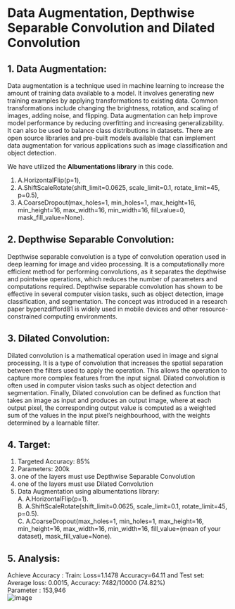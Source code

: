 # Data Augmentation, Depthwise Separable Convolution and Dilated Convolution

## 1. Data Augmentation:
Data augmentation is a technique used in machine learning to increase the amount of training data available to a model. It involves generating new training examples by applying transformations to existing data. Common transformations include changing the brightness, rotation, and scaling of images, adding noise, and flipping. Data augmentation can help improve model performance by reducing overfitting and increasing generalizability. It can also be used to balance class distributions in datasets. There are open source libraries and pre-built models available that can implement data augmentation for various applications such as image classification and object detection.  

We have utilized the **Albumentations library** in this code. 
1. A.HorizontalFlip(p=1),
2. A.ShiftScaleRotate(shift_limit=0.0625, scale_limit=0.1, rotate_limit=45, p=0.5),
3. A.CoarseDropout(max_holes=1, min_holes=1, max_height=16, min_height=16, max_width=16, min_width=16, fill_value=0, mask_fill_value=None).

## 2.  Depthwise Separable Convolution:
Depthwise separable convolution is a type of convolution operation used in deep learning for image and video processing. It is a computationally more efficient method for performing convolutions, as it separates the depthwise and pointwise operations, which reduces the number of parameters and computations required. Depthwise separable convolution has shown to be effective in several computer vision tasks, such as object detection, image classification, and segmentation. The concept was introduced in a research paper bypenzdifford81 is widely used in mobile devices and other resource-constrained computing environments.  

## 3.  Dilated Convolution:
Dilated convolution is a mathematical operation used in image and signal processing. It is a type of convolution that increases the spatial separation between the filters used to apply the operation. This allows the operation to capture more complex features from the input signal. Dilated convolution is often used in computer vision tasks such as object detection and segmentation. Finally, Dilated convolution can be defined as function that takes an image as input and produces an output image, where at each output pixel, the corresponding output value is computed as a weighted sum of the values in the input pixel’s neighbourhood, with the weights determined by a learnable filter.  

## 4. Target:
1. Targeted Accuracy: 85%
2. Parameters: 200k
3. one of the layers must use Depthwise Separable Convolution
4. one of the layers must use Dilated Convolution
5.  Data Augmentation using albumentations library: <br>
A. A.HorizontalFlip(p=1).<br>
B. A.ShiftScaleRotate(shift_limit=0.0625, scale_limit=0.1, rotate_limit=45, p=0.5).<br>
C. A.CoarseDropout(max_holes=1, min_holes=1, max_height=16, min_height=16, max_width=16, min_width=16, fill_value=(mean of your dataset), mask_fill_value=None).


## 5. Analysis:
Achieve Accuracy : Train: Loss=1.1478 Accuracy=64.11  and Test set: Average loss: 0.0015, Accuracy: 7482/10000 (74.82%) <br>
Parameter : 153,946 <br>
![image](https://github.com/Omkar1634/ERA_V2_Omkar/assets/64948764/67f19c20-5b9e-4941-8bf1-f8b801516a91)
